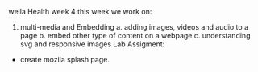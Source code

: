 wella Health week 4 
this week we work on:
1. multi-media and Embedding
	a. adding images, videos and audio to a page
	b. embed other type of content on a webpage
	c. understanding svg and responsive images
Lab Assigment:
* create mozila splash page.
